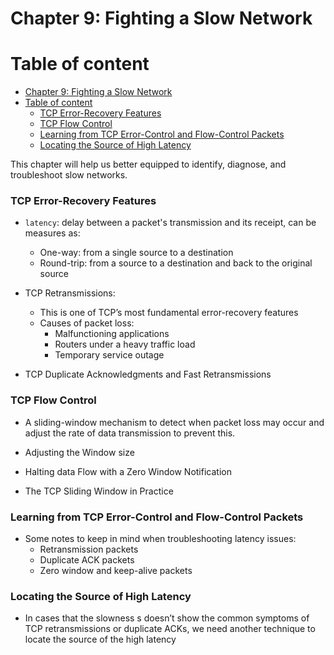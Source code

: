 # Chapter 9: Fighting a Slow Network



# Table of content
- [Chapter 9: Fighting a Slow Network](#chapter-9-fighting-a-slow-network)
- [Table of content](#table-of-content)
    - [TCP Error-Recovery Features](#tcp-error-recovery-features)
    - [TCP Flow Control](#tcp-flow-control)
    - [Learning from TCP Error-Control and Flow-Control Packets](#learning-from-tcp-error-control-and-flow-control-packets)
    - [Locating the Source of High Latency](#locating-the-source-of-high-latency)



This chapter will help us better equipped to identify, diagnose, and troubleshoot slow networks.

### TCP Error-Recovery Features

- `latency`: delay between a packet's transmission and its receipt, can be measures as:
  - One-way: from a single source to a destination
  - Round-trip: from a source to a destination and back to the original source

- TCP Retransmissions:
  - This is one of TCP’s most fundamental error-recovery features    
  - Causes of packet loss:
    - Malfunctioning applications
    - Routers under a heavy traffic load
    - Temporary service outage

- TCP Duplicate Acknowledgments and Fast Retransmissions

### TCP Flow Control

- A sliding-window mechanism to detect when packet loss
may occur and adjust the rate of data transmission to prevent this.

- Adjusting the Window size
- Halting data Flow with a Zero Window Notification
- The TCP Sliding Window in Practice


### Learning from TCP Error-Control and Flow-Control Packets

- Some notes to keep in mind when troubleshooting latency issues:
  - Retransmission packets
  - Duplicate ACK packets
  - Zero window and keep-alive packets

### Locating the Source of High Latency

- In cases that the slowness s doesn’t show the common symptoms of TCP retransmissions or duplicate ACKs, we need another technique to locate the source of the
high latency